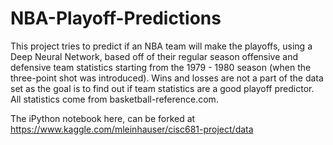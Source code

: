 # NBA-Playoff-Predictions

This project tries to predict if an NBA team will make the playoffs, using a Deep Neural Network, based off of their regular season offensive and defensive team statistics starting from the 1979 - 1980 season (when the three-point shot was introduced). Wins and losses are not a part of the data set as the goal is to find out if team statistics are a good playoff predictor. All statistics come from basketball-reference.com.

The iPython notebook here, can be forked at https://www.kaggle.com/mleinhauser/cisc681-project/data
